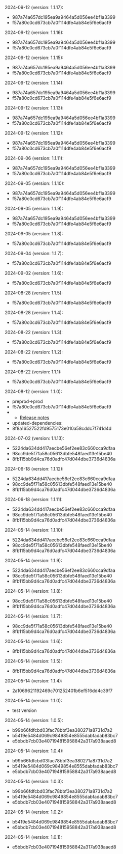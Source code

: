 2024-09-12 (version: 1.1.17):
- 987a74a657dc195ea9a9464a5d056ee4bf1a3399
- f57a80c0cd673cb7a0f114dfe4ab84e5f6e6acf9

2024-09-12 (version: 1.1.16):
- 987a74a657dc195ea9a9464a5d056ee4bf1a3399
- f57a80c0cd673cb7a0f114dfe4ab84e5f6e6acf9

2024-09-12 (version: 1.1.15):
- 987a74a657dc195ea9a9464a5d056ee4bf1a3399
- f57a80c0cd673cb7a0f114dfe4ab84e5f6e6acf9

2024-09-12 (version: 1.1.14):
- 987a74a657dc195ea9a9464a5d056ee4bf1a3399
- f57a80c0cd673cb7a0f114dfe4ab84e5f6e6acf9

2024-09-12 (version: 1.1.13):
- 987a74a657dc195ea9a9464a5d056ee4bf1a3399
- f57a80c0cd673cb7a0f114dfe4ab84e5f6e6acf9

2024-09-12 (version: 1.1.12):
- 987a74a657dc195ea9a9464a5d056ee4bf1a3399
- f57a80c0cd673cb7a0f114dfe4ab84e5f6e6acf9

2024-09-06 (version: 1.1.11):
- 987a74a657dc195ea9a9464a5d056ee4bf1a3399
- f57a80c0cd673cb7a0f114dfe4ab84e5f6e6acf9

2024-09-05 (version: 1.1.10):
- 987a74a657dc195ea9a9464a5d056ee4bf1a3399
- f57a80c0cd673cb7a0f114dfe4ab84e5f6e6acf9

2024-09-05 (version: 1.1.9):
- 987a74a657dc195ea9a9464a5d056ee4bf1a3399
- f57a80c0cd673cb7a0f114dfe4ab84e5f6e6acf9

2024-09-05 (version: 1.1.8):
- f57a80c0cd673cb7a0f114dfe4ab84e5f6e6acf9

2024-09-04 (version: 1.1.7):
- f57a80c0cd673cb7a0f114dfe4ab84e5f6e6acf9

2024-09-02 (version: 1.1.6):
- f57a80c0cd673cb7a0f114dfe4ab84e5f6e6acf9

2024-08-28 (version: 1.1.5):
- f57a80c0cd673cb7a0f114dfe4ab84e5f6e6acf9

2024-08-28 (version: 1.1.4):
- f57a80c0cd673cb7a0f114dfe4ab84e5f6e6acf9

2024-08-22 (version: 1.1.3):
- f57a80c0cd673cb7a0f114dfe4ab84e5f6e6acf9

2024-08-22 (version: 1.1.2):
- f57a80c0cd673cb7a0f114dfe4ab84e5f6e6acf9

2024-08-22 (version: 1.1.1):
- f57a80c0cd673cb7a0f114dfe4ab84e5f6e6acf9

2024-08-12 (version: 1.1.0):
- preprod->prod
- f57a80c0cd673cb7a0f114dfe4ab84e5f6e6acf9
- - [Release notes](https://github.com/babel/babel/releases)
- updated-dependencies:
- 8f8a16527522fd9575173e010a58cddc7f741d4d

2024-07-02 (version: 1.1.13):
- 5224da634dd417aecbe56ef2ee83c660cca9dfaa
- 98cc9de5f71a58c05613dbfe548faed13e15be40
- 8fb115bb9d4ca76d0adfc47d044dbe3736d4836a

2024-06-18 (version: 1.1.12):
- 5224da634dd417aecbe56ef2ee83c660cca9dfaa
- 98cc9de5f71a58c05613dbfe548faed13e15be40
- 8fb115bb9d4ca76d0adfc47d044dbe3736d4836a

2024-06-18 (version: 1.1.11):
- 5224da634dd417aecbe56ef2ee83c660cca9dfaa
- 98cc9de5f71a58c05613dbfe548faed13e15be40
- 8fb115bb9d4ca76d0adfc47d044dbe3736d4836a

2024-05-14 (version: 1.1.10):
- 5224da634dd417aecbe56ef2ee83c660cca9dfaa
- 98cc9de5f71a58c05613dbfe548faed13e15be40
- 8fb115bb9d4ca76d0adfc47d044dbe3736d4836a

2024-05-14 (version: 1.1.9):
- 5224da634dd417aecbe56ef2ee83c660cca9dfaa
- 98cc9de5f71a58c05613dbfe548faed13e15be40
- 8fb115bb9d4ca76d0adfc47d044dbe3736d4836a

2024-05-14 (version: 1.1.8):
- 98cc9de5f71a58c05613dbfe548faed13e15be40
- 8fb115bb9d4ca76d0adfc47d044dbe3736d4836a

2024-05-14 (version: 1.1.7):
- 98cc9de5f71a58c05613dbfe548faed13e15be40
- 8fb115bb9d4ca76d0adfc47d044dbe3736d4836a

2024-05-14 (version: 1.1.6):
- 8fb115bb9d4ca76d0adfc47d044dbe3736d4836a

2024-05-14 (version: 1.1.5):
- 8fb115bb9d4ca76d0adfc47d044dbe3736d4836a

2024-05-14 (version: 1.1.4):
- 2a1069621192469c701252401b6ef516dd4c39f7

2024-05-14 (version: 1.1.0):
- test version

2024-05-14 (version: 1.0.5):
- b99b66fdfcbd03fac78bbf3ea380271a8731d7a2
- b5419e5484d069c9849854e8555dabfadab83bc7
- e5bbdb7cb03e407194815958842a317a938aaed8

2024-05-14 (version: 1.0.4):
- b99b66fdfcbd03fac78bbf3ea380271a8731d7a2
- b5419e5484d069c9849854e8555dabfadab83bc7
- e5bbdb7cb03e407194815958842a317a938aaed8

2024-05-14 (version: 1.0.3):
- b99b66fdfcbd03fac78bbf3ea380271a8731d7a2
- b5419e5484d069c9849854e8555dabfadab83bc7
- e5bbdb7cb03e407194815958842a317a938aaed8

2024-05-14 (version: 1.0.2):
- b5419e5484d069c9849854e8555dabfadab83bc7
- e5bbdb7cb03e407194815958842a317a938aaed8

2024-05-14 (version: 1.0.1):
- e5bbdb7cb03e407194815958842a317a938aaed8

